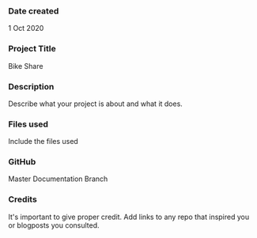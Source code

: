 ### Date created
1 Oct 2020

### Project Title
Bike Share

### Description
Describe what your project is about and what it does.

### Files used
Include the files used

### GitHub
Master
Documentation Branch 

### Credits
It's important to give proper credit. Add links to any repo that inspired you or blogposts you consulted.
